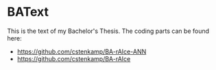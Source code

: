# BAText

This is the text of my Bachelor's Thesis. The coding parts can be found here:

* https://github.com/cstenkamp/BA-rAIce-ANN
* https://github.com/cstenkamp/BA-rAIce
